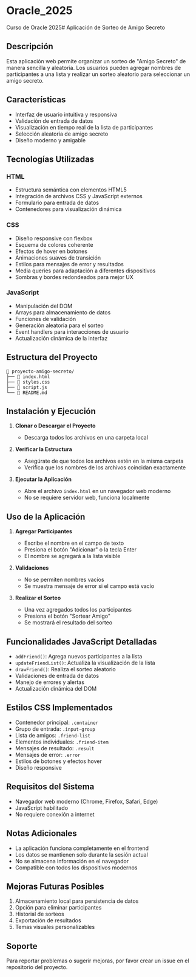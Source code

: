 # Oracle_2025
Curso de Oracle 2025# Aplicación de Sorteo de Amigo Secreto

## Descripción
Esta aplicación web permite organizar un sorteo de "Amigo Secreto" de manera sencilla y aleatoria. Los usuarios pueden agregar nombres de participantes a una lista y realizar un sorteo aleatorio para seleccionar un amigo secreto.

## Características
- Interfaz de usuario intuitiva y responsiva
- Validación de entrada de datos
- Visualización en tiempo real de la lista de participantes
- Selección aleatoria de amigo secreto
- Diseño moderno y amigable

## Tecnologías Utilizadas

### HTML
- Estructura semántica con elementos HTML5
- Integración de archivos CSS y JavaScript externos
- Formulario para entrada de datos
- Contenedores para visualización dinámica

### CSS
- Diseño responsive con flexbox
- Esquema de colores coherente
- Efectos de hover en botones
- Animaciones suaves de transición
- Estilos para mensajes de error y resultados
- Media queries para adaptación a diferentes dispositivos
- Sombras y bordes redondeados para mejor UX

### JavaScript
- Manipulación del DOM
- Arrays para almacenamiento de datos
- Funciones de validación
- Generación aleatoria para el sorteo
- Event handlers para interacciones de usuario
- Actualización dinámica de la interfaz

## Estructura del Proyecto
```
📁 proyecto-amigo-secreto/
├── 📄 index.html
├── 📄 styles.css
├── 📄 script.js
└── 📄 README.md
```

## Instalación y Ejecución

1. **Clonar o Descargar el Proyecto**
   - Descarga todos los archivos en una carpeta local

2. **Verificar la Estructura**
   - Asegúrate de que todos los archivos estén en la misma carpeta
   - Verifica que los nombres de los archivos coincidan exactamente

3. **Ejecutar la Aplicación**
   - Abre el archivo `index.html` en un navegador web moderno
   - No se requiere servidor web, funciona localmente

## Uso de la Aplicación

1. **Agregar Participantes**
   - Escribe el nombre en el campo de texto
   - Presiona el botón "Adicionar" o la tecla Enter
   - El nombre se agregará a la lista visible

2. **Validaciones**
   - No se permiten nombres vacíos
   - Se muestra mensaje de error si el campo está vacío

3. **Realizar el Sorteo**
   - Una vez agregados todos los participantes
   - Presiona el botón "Sortear Amigo"
   - Se mostrará el resultado del sorteo

## Funcionalidades JavaScript Detalladas

- `addFriend()`: Agrega nuevos participantes a la lista
- `updateFriendList()`: Actualiza la visualización de la lista
- `drawFriend()`: Realiza el sorteo aleatorio
- Validaciones de entrada de datos
- Manejo de errores y alertas
- Actualización dinámica del DOM

## Estilos CSS Implementados

- Contenedor principal: `.container`
- Grupo de entrada: `.input-group`
- Lista de amigos: `.friend-list`
- Elementos individuales: `.friend-item`
- Mensajes de resultado: `.result`
- Mensajes de error: `.error`
- Estilos de botones y efectos hover
- Diseño responsive

## Requisitos del Sistema
- Navegador web moderno (Chrome, Firefox, Safari, Edge)
- JavaScript habilitado
- No requiere conexión a internet

## Notas Adicionales
- La aplicación funciona completamente en el frontend
- Los datos se mantienen solo durante la sesión actual
- No se almacena información en el navegador
- Compatible con todos los dispositivos modernos

## Mejoras Futuras Posibles
1. Almacenamiento local para persistencia de datos
2. Opción para eliminar participantes
3. Historial de sorteos
4. Exportación de resultados
5. Temas visuales personalizables

## Soporte
Para reportar problemas o sugerir mejoras, por favor crear un issue en el repositorio del proyecto.
